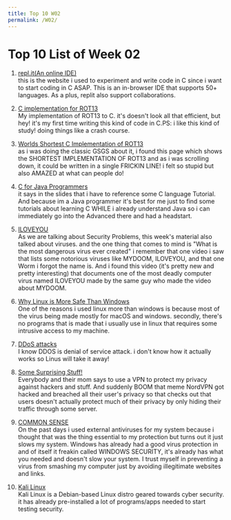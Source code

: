 ```yaml
---
title: Top 10 W02
permalink: /W02/
---
```


# Top 10 List of Week 02

1. [repl.it(An online IDE)](repl.it)<br>
this is the website i used to experiment and write code in C since i want to start coding in C ASAP. This is an in-browser IDE that supports 50+ languages. As a plus, replit also support collaborations.

2. [C implementation for ROT13](https://repl.it/@ahmadhaydar/TrainingGrounds#main.c)<br>
My implementation of ROT13 to C. it's doesn't look all that efficient, but hey! it's my first time writing this kind of code in C.PS: i like this kind of study! doing things like a crash course.

3. [Worlds Shortest C Implementation of ROT13](https://hea-www.harvard.edu/~fine/Tech/rot13.html)<br>
as i was doing the classic GSGS about it, i found this page which shows the SHORTEST IMPLEMENTATION OF ROT13 and as i was scrolling down, it could be written in a single FRICKIN LINE! i felt so stupid but also AMAZED at what can people do!

4. [C for Java Programmers](https://www.cs.rochester.edu/u/ferguson/csc/c/c-for-java-programmers.pdf)<br>
it says in the slides that i have to reference some C language Tutorial. And because im a Java programmer it's best for me just to find some tutorials about learning C WHILE i already understand Java so i can immediately go into the Advanced there and had a headstart.

5. [ILOVEYOU](https://www.youtube.com/watch?v=soZyb6lMx4c)<br>
As we are talking about Security Problems, this week's material also talked about viruses. and the one thing that comes to mind is "What is the most dangerous virus ever created" i remember that one video i saw that lists some notorious viruses like MYDOOM, ILOVEYOU, and that one Worm i forgot the name is. And i found this video (it's pretty new and pretty interesting) that documents one of the most deadly computer virus named ILOVEYOU made by the same guy who made the video about MYDOOM.

6. [Why Linux is More Safe Than Windows](https://www.youtube.com/watch?v=KJnrsGqyw3U)<br>
One of the reasons i used linux more than windows is because most of the virus being made mostly for macOS and windows. secondly, there's no programs that is made that i usually use in linux that requires some intrusive access to my machine.

7. [DDoS attacks](https://www.youtube.com/watch?v=0I4O4hoKzb8)<br>
I know DDOS is denial of service attack. i don't know how it actually works so Linus will take it away!

8. [Some Surprising Stuff!](https://www.youtube.com/watch?v=FMScV1Mkaok)<br>
Everybody and their mom says to use a VPN to protect my privacy against hackers and stuff. And suddenly BOOM that meme NordVPN got hacked and breached all their user's privacy so that checks out that users doesn't actually protect much of their privacy by only hiding their traffic through some server.

9. [COMMON SENSE](https://www.youtube.com/watch?v=pzeKPiwEfXk)<br>
On the past days i used external antiviruses for my system because i thought that was the thing essential to my protection but turns out it just slows my system. Windows has already had a good virus protection in and of itself it freakin called WINDOWS SECURITY, it's already has what you needed and doesn't slow your system. I trust myself in preventing a virus from smashing my computer just by avoiding illegitimate websites and links.

10. [Kali Linux](https://www.kali.org/)<br>
Kali Linux is a Debian-based Linux distro geared towards cyber security. it has already pre-installed a lot of programs/apps needed to start testing security.
